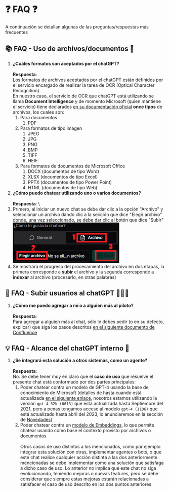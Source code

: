 # ❓ FAQ ❓

A continuación se detallan algunas de las preguntas/respuestas más frecuentes

## 📚 FAQ - Uso de archivos/documentos 📄

1. **¿Cuáles formatos son aceptados por el chatGPT?** \
  \
  **Respuesta**: \
  Los formatos de archivos aceptados por el chatGPT están definidos por el servicio encargado de realizar la tarea de OCR (Optical Character Recognition). \
  En nuestro caso, el servicio de OCR que chatGPT está utilizando se llama **Document Intelligence** y de momento Microsoft (quien mantiene el servicio) tiene declarados [en su documentación oficial](https://learn.microsoft.com/en-us/azure/ai-services/document-intelligence/concept-read?view=doc-intel-4.0.0#input-requirements) **once tipos** de archivos, los cuales son:
    1. Para documentos
        1. PDF
    2. Para formatos de tipo imagen
        1. JPEG
        2. JPG
        3. PNG
        4. BMP
        5. TIFF
        6. HEIF
    3. Para formatos de documentos de Microsoft Office
        1. DOCX (documentos de tipo Word)
        2. XLSX (documentos de tipo Excel)
        3. PPTX (documentos de tipo Power Point)
        4. HTML (documentos de tipo Web)
2. **¿Cómo puedo chatear utilizando uno o varios documentos?** \
  \
  **Respuesta**: \
  1. Primero, al iniciar un nuevo chat se debe dar clic a la opción "Archivo" y seleccionar un archivo dando clic a la sección que dice "Elegir archivo" donde, una vez seleccionado, se debe dar clic al botón que dice "Subir"
    \
    ![](https://raw.githubusercontent.com/MnKGuitarPro/azureOpenAI/main/img/chat001.png)
  2. Se mostrará el progreso del procesamiento del archivo en dos etapas, la primera corresponde a **subir** el archivo y la segunda corresponde a **indexar** al archivo (procesarlo, en otras palabras)

## 👥 FAQ - Subir usuarios al chatGPT 👨🏻‍💻

1. **¿Cómo me puedo agregar a mí o a alguien más al piloto?** \
  \
  **Respuesta**: \
  Para agregar a alguien más al chat, sólo le debes pedir (o en su defecto, explicar) que siga los pasos descritos [en el siguiente documento de Confluence](https://bcibank.atlassian.net/wiki/spaces/AT/pages/3950773388)

## 💡 FAQ - Alcance del chatGPT interno 🎨

1. **¿Se integrará esta solución a otros sistemas, como un agente?** \
  \
  **Respuesta**: \
  No. Se debe tener muy en claro que el **caso de uso** que resuelve el presente chat está conformado por dos partes principales:
    1. Poder chatear contra un modelo de GPT-4 usando la base de conocimiento de Microsoft (detalles de hasta cuando está actualizada [en el siguiente enlace](https://learn.microsoft.com/en-us/azure/ai-services/openai/concepts/models#gpt-4-and-gpt-4-turbo-preview-models), nosotros estamos utilizando la versión `gpt-4-32k (0613)` que está actualizada hasta Septiembre del 2021, pero a penas tengamos acceso al modelo `gpt-4 (1106)` que está actualizado hasta abril del 2023, lo anunciaremos en la sección de [Novedades](https://chatgpt.bci.cl/change-log))
    2. Poder chatear contra un [modelo de Embeddings](https://learn.microsoft.com/en-us/azure/ai-services/openai/tutorials/embeddings), lo que permite chatear usando como base el contexto provisto por archivos o documentos
  \
  \
Otros casos de uso distintos a los mencionados, como por ejemplo integrar esta solución con otras, implementar agentes o bots, o que este chat realice cualquier acción distinta a las dos anteriormente mencionadas se debe implementar como una 
solución que satisfaga a dicho caso de uso. Lo anterior no implica que este chat no siga evolucionando, teniendo mejoras o nuevas features, pero se debe considerar que siempre estas mejoras estarán relacionadas a satisfacer el caso de uso descrito en los dos puntos anteriores
